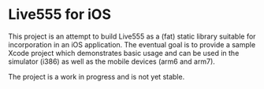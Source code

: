 Live555 for iOS
===============

This project is an attempt to build Live555 as a (fat) static library suitable
for incorporation in an iOS application. The eventual goal is to provide a
sample Xcode project which demonstrates basic usage and can be used in the
simulator (i386) as well as the mobile devices (arm6 and arm7).

The project is a work in progress and is not yet stable.
